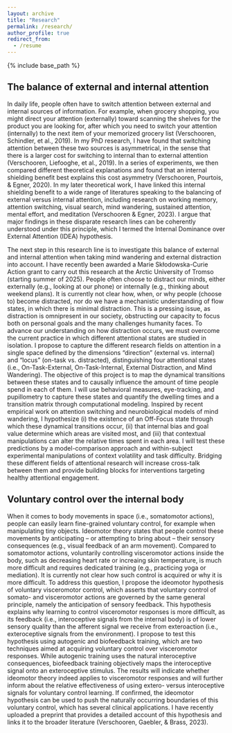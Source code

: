 ```yaml
---
layout: archive
title: "Research"
permalink: /research/
author_profile: true
redirect_from:
  - /resume
---
```


{% include base_path %}


## The balance of external and internal attention

In daily life, people often have to switch attention between external and internal sources of information. For example, when grocery shopping, you might direct your attention (externally) toward scanning the shelves for the product you are looking for, after which you need to switch your attention (internally) to the next item of your memorized grocery list (Verschooren, Schindler, et al., 2019). In my PhD research, I have found that switching attention between these two sources is asymmetrical, in the sense that there is a larger cost for switching to internal than to external attention (Verschooren, Liefooghe, et al., 2019). In a series of experiments, we then compared different theoretical explanations and found that an internal shielding benefit best explains this cost asymmetry (Verschooren, Pourtois, & Egner, 2020). In my later theoretical work, I have linked this internal shielding benefit to a wide range of literatures speaking to the balancing of external versus internal attention, including research on working memory, attention switching, visual search, mind wandering, sustained attention, mental effort, and meditation (Verschooren & Egner, 2023). I argue that major findings in these disparate research lines can be coherently understood under this principle, which I termed the Internal Dominance over External Attention (IDEA) hypothesis.

The next step in this research line is to investigate this balance of external and internal attention when taking mind wandering and external distraction into account. I have recently been awarded a Marie Skłodowska-Curie Action grant to carry out this research at the Arctic University of Tromso (starting summer of 2025). People often choose to distract our minds, either externally (e.g., looking at our phone) or internally (e.g., thinking about weekend plans). It is currently not clear how, when, or why people (choose to) become distracted, nor do we have a mechanistic understanding of flow states, in which there is minimal distraction. This is a pressing issue, as distraction is omnipresent in our society, obstructing our capacity to focus both on personal goals and the many challenges humanity faces. To advance our understanding on how distraction occurs, we must overcome the current practice in which different attentional states are studied in isolation. I propose to capture the different research fields on attention in a single space defined by the dimensions “direction” (external vs. internal) and “locus” (on-task vs. distracted), distinguishing four attentional states (i.e., On-Task-External, On-Task-Internal, External Distraction, and Mind Wandering). The objective of this project is to map the dynamical transitions between these states and to causally influence the amount of time people spend in each of them. I will use behavioral measures, eye-tracking, and pupillometry to capture these states and quantify the dwelling times and a transition matrix through computational modeling. Inspired by recent empirical work on attention switching and neurobiological models of mind wandering, I hypothesize (i) the existence of an Off-Focus state through which these dynamical transitions occur, (ii) that internal bias and goal value determine which areas are visited most, and (iii) that contextual manipulations can alter the relative times spent in each area. I will test these predictions by a model-comparison approach and within-subject experimental manipulations of context volatility and task difficulty. Bridging these different fields of attentional research will increase cross-talk between them and provide building blocks for interventions targeting healthy attentional engagement.

## Voluntary control over the internal body

When it comes to body movements in space (i.e., somatomotor actions), people can easily learn fine-grained voluntary control, for example when manipulating tiny objects. Ideomotor theory states that people control these movements by anticipating – or attempting to bring about – their sensory consequences (e.g., visual feedback of an arm movement). Compared to somatomotor actions, voluntarily controlling visceromotor actions inside the body, such as decreasing heart rate or increaing skin temperature, is much more difficult and requires dedicated training (e.g., practicing yoga or mediation). It is currently not clear how such control is acquired or why it is more difficult. To address this question, I propose the ideomotor hypothesis of voluntary visceromotor control, which asserts that voluntary control of somato- and visceromotor actions are governed by the same general principle, namely the anticipation of sensory feedback. This hypothesis explains why learning to control visceromotor responses is more difficult, as its feedback (i.e., interoceptive signals from the internal body) is of lower sensory quality than the afferent signal we receive from exteroaction (i.e., exteroceptive signals from the environment). I propose to test this hypothesis using autogenic and biofeedback training, which are two techniques aimed at acquiring voluntary control over visceromotor responses. While autogenic training uses the natural interoceptive consequences, biofeedback training objectively maps the interoceptive signal onto an exteroceptive stimulus. The results will indicate whether ideomotor theory indeed applies to visceromotor responses and will further inform about the relative effectiveness of  using extero- versus interoceptive signals for voluntary control learning. If confirmed, the ideomotor hypothesis can be used to push the naturally occurring boundaries of this voluntary control, which has several clinical applications. I have recently uploaded a preprint that provides a detailed account of this hypothesis and links it to the broader literature (Verschooren, Gaebler, & Brass, 2023).
